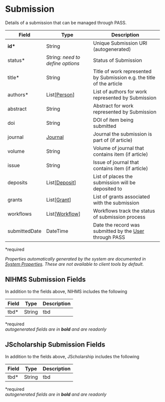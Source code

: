 # Submission
Details of a submission that can be managed through PASS.

| Field  		| Type  		| Description |
| ------------- | ------------- | ------------- |
| __id*__ | String | Unique Submission URI (autogenerated) |
| status* |  String: _need to define options_ | Status of Submission |
| title* | String | Title of work represented by Submission e.g. the title of the article |
| authors* | List[[Person](Person.md)]  | List of authors for work represented by Submission |
| abstract | String | Abstract for work represented by Submission |
| doi | String | DOI of item being submitted |
| journal | [Journal](Journal.md) | Journal the submission is part of (if article) |
| volume | String | Volume of journal that contains item (if article) |
| issue | String | Issue of journal that contains item (if article) |
| deposits | List[[Deposit](Deposit.md)] | List of places the submission will be deposited to |
| grants | List[[Grant](Grant.md)] | List of grants associated with the submission |
| workflows | List[[Workflow](Workflow.md)] | Workflows track the status of submission process |
| submittedDate | DateTime | Date the record was submitted by the [User](User.md) through PASS |
 
*required 

*Properties automatically generated by the system are documented in [System Properties](SystemProperties.md). These are not available to client tools by default.*

## NIHMS Submission Fields

In addition to the fields above, NIHMS includes the following

| Field  		| Type  		| Description |
| ------------- | ------------- | ------------- |
| tbd* |  String | tbd |

*required  
_autogenerated fields are in **bold** and are readonly_

## JScholarship Submission Fields

In addition to the fields above, JScholarship includes the following

| Field  		| Type  		| Description |
| ------------- | ------------- | ------------- |
| tbd* |  String | tbd |

*required  
_autogenerated fields are in **bold** and are readonly_
